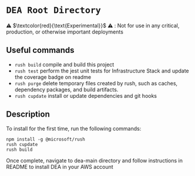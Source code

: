 # `DEA Root Directory`

⚠️ $\textcolor{red}{\text{Experimental}}$ ⚠️ : Not for use in any critical, production, or otherwise important deployments

## Useful commands

- `rush build` compile and build this project
- `rush test` perform the jest unit tests for Infrastructure Stack and update the coverage badge on readme
- `rush purge` delete temporary files created by rush, such as caches, dependency packages, and build artifacts.
- `rush cupdate` install or update dependencies and git hooks

## Description

To install for the first time, run the following commands:

```
npm install -g @microsoft/rush
rush cupdate
rush build
```

Once complete, navigate to dea-main directory and follow instructions in README to install DEA in your AWS account